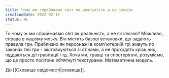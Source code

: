```yaml
---
title: Чому ми сприймаємо світ як реальність а не ілюзію
creationDate: 2022-02-17
status: 📥
---
```

То чому ж ми сприймаємо світ як реальність, а не як ілюзію?
Можливо, справа в нашому мозку.
Він містить базові установки, що задають правила гри.
Приблизно як персонажі в комп'ютерній грі живуть по законах тієї гри - зіштовхуються зі стінами, а не проходять крізь них, піддаються дії гравітації і тд. Хоча ми, гравці та спостерігачі, розуміємо, що це просто полігони обтягнуті текстурами. Математична модель. 

До [[Сховище свідомості|сховища]].